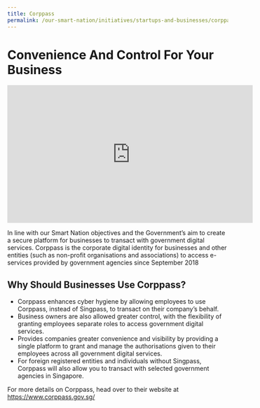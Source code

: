 ```yaml
---
title: Corppass
permalink: /our-smart-nation/initiatives/startups-and-businesses/corppass
---
```


# Convenience And Control For Your Business 

<iframe width="560" height="315" src="https://www.youtube.com/embed/ifwp4kfYXCk" frameborder="0" allow="accelerometer; autoplay; clipboard-write; encrypted-media; gyroscope; picture-in-picture" allowfullscreen></iframe>

In line with our Smart Nation objectives and the Government’s aim to create a secure platform for businesses to transact with government digital services. Corppass is the corporate digital identity for businesses and other entities (such as non-profit organisations and associations) to access e-services provided by government agencies since September 2018

## Why Should Businesses Use Corppass?

- Corppass enhances cyber hygiene by allowing employees to use Corppass, instead of Singpass, to transact on their company’s behalf.
- Business owners are also allowed greater control, with the flexibility of granting employees separate roles to access government digital services.
- Provides companies greater convenience and visibility by providing a single platform to grant and manage the authorisations given to their employees across all government digital services.
- For foreign registered entities and individuals without Singpass, Corppass will also allow you to transact with selected government agencies in Singapore.

For more details on Corppass, head over to their website at <a href="https://www.corppass.gov.sg/" target="_blank">https://www.corppass.gov.sg/</a>
